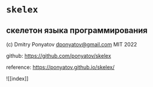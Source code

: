 # `skelex`
## скелетон языка программирования

(c) Dmitry Ponyatov <dponyatov@gmail.com> MIT 2022

github: https://github.com/ponyatov/skelex

reference: https://ponyatov.github.io/skelex/

![[index]]
